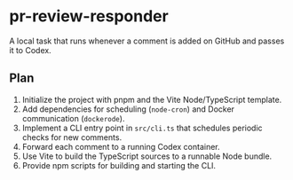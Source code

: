 # pr-review-responder
A local task that runs whenever a comment is added on GitHub and passes it to Codex.

## Plan
1. Initialize the project with pnpm and the Vite Node/TypeScript template.
2. Add dependencies for scheduling (`node-cron`) and Docker communication (`dockerode`).
3. Implement a CLI entry point in `src/cli.ts` that schedules periodic checks for new comments.
4. Forward each comment to a running Codex container.
5. Use Vite to build the TypeScript sources to a runnable Node bundle.
6. Provide npm scripts for building and starting the CLI.
